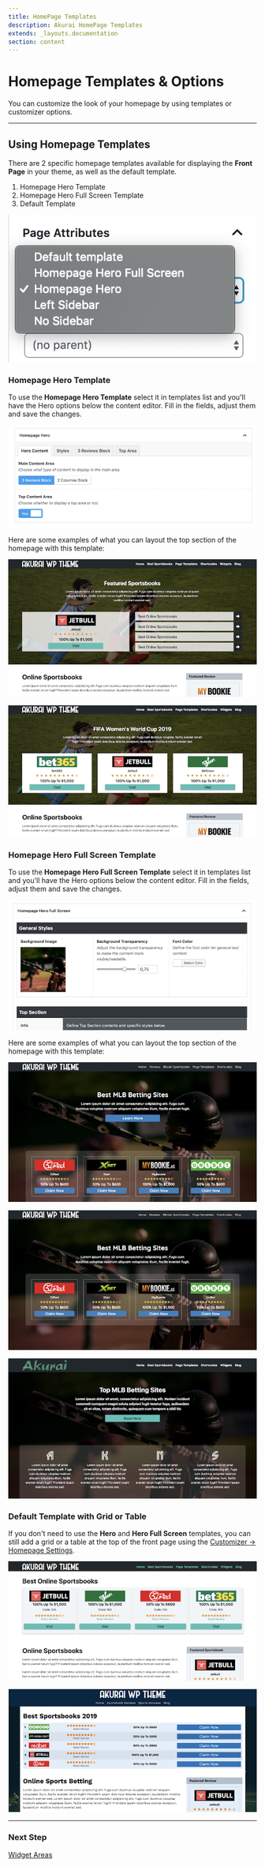 ```yaml
---
title: HomePage Templates
description: Akurai HomePage Templates
extends: _layouts.documentation
section: content
---
```


# Homepage Templates &amp; Options

You can customize the look of your homepage by using templates or customizer options.

---

## Using Homepage Templates

There are 2 specific homepage templates available for displaying the **Front Page** in your theme, as well as the default template.

1. Homepage Hero Template
2. Homepage Hero Full Screen Template
3. Default Template

![Akurai Page Templates](/assets/images/akurai/homepage/home-templates.png)

### Homepage Hero Template

To use the **Homepage Hero Template** select it in templates list and you'll have the Hero options below the content editor. Fill in the fields, adjust them and save the changes.

![Akurai Default Template](/assets/images/akurai/homepage/home-hero-admin.png)

Here are some examples of what you can layout the top section of the homepage with this template:

![Akurai Default Template](/assets/images/akurai/homepage/home-hero-1.png)

![Akurai Default Template](/assets/images/akurai/homepage/home-hero-2.png)

### Homepage Hero Full Screen Template

To use the **Homepage Hero Full Screen Template** select it in templates list and you'll have the Hero options below the content editor. Fill in the fields, adjust them and save the changes.

![Akurai Left Sidebar Template](/assets/images/akurai/homepage/home-hero-full-admin.png)

Here are some examples of what you can layout the top section of the homepage with this template:

![Akurai Left Sidebar Template](/assets/images/akurai/homepage/home-hero-full-1.png)

![Akurai Left Sidebar Template](/assets/images/akurai/homepage/home-hero-full-2.png)

![Akurai Left Sidebar Template](/assets/images/akurai/homepage/home-hero-full-3.png)

### Default Template with Grid or Table

If you don't need to use the **Hero** and **Hero Full Screen** templates, you can still add a grid or a table at the top of the front page using the [Customizer &#8594; Homepage Settings](/docs/akurai/customizations/#homepage-settings).

![Akurai No Sidebar Template](/assets/images/akurai/homepage/home-grid.png)

![Akurai No Sidebar Template](/assets/images/akurai/homepage/home-table.png)

---

### Next Step

[Widget Areas](/docs/akurai/widget-areas/)

